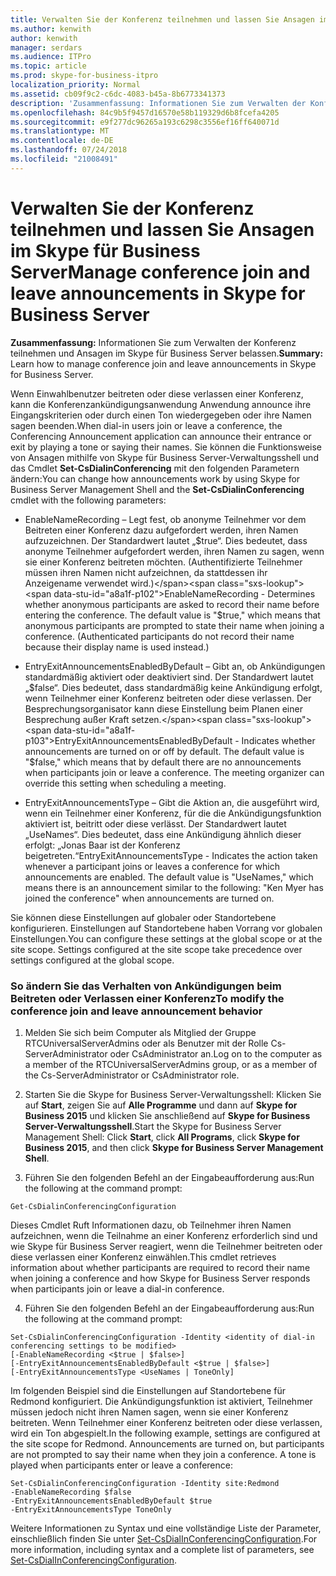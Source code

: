 ```yaml
---
title: Verwalten Sie der Konferenz teilnehmen und lassen Sie Ansagen im Skype für Business Server
ms.author: kenwith
author: kenwith
manager: serdars
ms.audience: ITPro
ms.topic: article
ms.prod: skype-for-business-itpro
localization_priority: Normal
ms.assetid: cb09f9c2-c6dc-4083-b45a-8b6773341373
description: 'Zusammenfassung: Informationen Sie zum Verwalten der Konferenz teilnehmen und Ansagen im Skype für Business Server belassen.'
ms.openlocfilehash: 84c9b5f9457d16570e58b119329d6b8fcefa4205
ms.sourcegitcommit: e9f277dc96265a193c6298c3556ef16ff640071d
ms.translationtype: MT
ms.contentlocale: de-DE
ms.lasthandoff: 07/24/2018
ms.locfileid: "21008491"
---
```

# <a name="manage-conference-join-and-leave-announcements-in-skype-for-business-server"></a><span data-ttu-id="a8a1f-103">Verwalten Sie der Konferenz teilnehmen und lassen Sie Ansagen im Skype für Business Server</span><span class="sxs-lookup"><span data-stu-id="a8a1f-103">Manage conference join and leave announcements in Skype for Business Server</span></span>
 
<span data-ttu-id="a8a1f-104">**Zusammenfassung:** Informationen Sie zum Verwalten der Konferenz teilnehmen und Ansagen im Skype für Business Server belassen.</span><span class="sxs-lookup"><span data-stu-id="a8a1f-104">**Summary:** Learn how to manage conference join and leave announcements in Skype for Business Server.</span></span>
  
<span data-ttu-id="a8a1f-105">Wenn Einwahlbenutzer beitreten oder diese verlassen einer Konferenz, kann die Konferenzankündigungsanwendung Anwendung announce ihre Eingangskriterien oder durch einen Ton wiedergegeben oder ihre Namen sagen beenden.</span><span class="sxs-lookup"><span data-stu-id="a8a1f-105">When dial-in users join or leave a conference, the Conferencing Announcement application can announce their entrance or exit by playing a tone or saying their names.</span></span> <span data-ttu-id="a8a1f-106">Sie können die Funktionsweise von Ansagen mithilfe von Skype für Business Server-Verwaltungsshell und das Cmdlet **Set-CsDialinConferencing** mit den folgenden Parametern ändern:</span><span class="sxs-lookup"><span data-stu-id="a8a1f-106">You can change how announcements work by using Skype for Business Server Management Shell and the **Set-CsDialinConferencing** cmdlet with the following parameters:</span></span>
  
- <span data-ttu-id="a8a1f-p102">EnableNameRecording – Legt fest, ob anonyme Teilnehmer vor dem Beitreten einer Konferenz dazu aufgefordert werden, ihren Namen aufzuzeichnen. Der Standardwert lautet „$true“. Dies bedeutet, dass anonyme Teilnehmer aufgefordert werden, ihren Namen zu sagen, wenn sie einer Konferenz beitreten möchten. (Authentifizierte Teilnehmer müssen ihren Namen nicht aufzeichnen, da stattdessen ihr Anzeigename verwendet wird.)</span><span class="sxs-lookup"><span data-stu-id="a8a1f-p102">EnableNameRecording - Determines whether anonymous participants are asked to record their name before entering the conference. The default value is "$true," which means that anonymous participants are prompted to state their name when joining a conference. (Authenticated participants do not record their name because their display name is used instead.)</span></span>
    
- <span data-ttu-id="a8a1f-p103">EntryExitAnnouncementsEnabledByDefault – Gibt an, ob Ankündigungen standardmäßig aktiviert oder deaktiviert sind. Der Standardwert lautet „$false“. Dies bedeutet, dass standardmäßig keine Ankündigung erfolgt, wenn Teilnehmer einer Konferenz beitreten oder diese verlassen. Der Besprechungsorganisator kann diese Einstellung beim Planen einer Besprechung außer Kraft setzen.</span><span class="sxs-lookup"><span data-stu-id="a8a1f-p103">EntryExitAnnouncementsEnabledByDefault - Indicates whether announcements are turned on or off by default. The default value is "$false," which means that by default there are no announcements when participants join or leave a conference. The meeting organizer can override this setting when scheduling a meeting.</span></span>
    
- <span data-ttu-id="a8a1f-p104">EntryExitAnnouncementsType – Gibt die Aktion an, die ausgeführt wird, wenn ein Teilnehmer einer Konferenz, für die die Ankündigungsfunktion aktiviert ist, beitritt oder diese verlässt. Der Standardwert lautet „UseNames“. Dies bedeutet, dass eine Ankündigung ähnlich dieser erfolgt: „Jonas Baar ist der Konferenz beigetreten.“</span><span class="sxs-lookup"><span data-stu-id="a8a1f-p104">EntryExitAnnouncementsType - Indicates the action taken whenever a participant joins or leaves a conference for which announcements are enabled. The default value is "UseNames," which means there is an announcement similar to the following: "Ken Myer has joined the conference" when announcements are turned on.</span></span>
    
<span data-ttu-id="a8a1f-p105">Sie können diese Einstellungen auf globaler oder Standortebene konfigurieren. Einstellungen auf Standortebene haben Vorrang vor globalen Einstellungen.</span><span class="sxs-lookup"><span data-stu-id="a8a1f-p105">You can configure these settings at the global scope or at the site scope. Settings configured at the site scope take precedence over settings configured at the global scope.</span></span>
   

### <a name="to-modify-the-conference-join-and-leave-announcement-behavior"></a><span data-ttu-id="a8a1f-117">So ändern Sie das Verhalten von Ankündigungen beim Beitreten oder Verlassen einer Konferenz</span><span class="sxs-lookup"><span data-stu-id="a8a1f-117">To modify the conference join and leave announcement behavior</span></span>

1. <span data-ttu-id="a8a1f-118">Melden Sie sich beim Computer als Mitglied der Gruppe  RTCUniversalServerAdmins  oder als Benutzer mit der Rolle  Cs-ServerAdministrator  oder  CsAdministrator  an.</span><span class="sxs-lookup"><span data-stu-id="a8a1f-118">Log on to the computer as a member of the RTCUniversalServerAdmins group, or as a member of the Cs-ServerAdministrator or CsAdministrator role.</span></span>
    
2. <span data-ttu-id="a8a1f-119">Starten Sie die Skype for Business Server-Verwaltungsshell: Klicken Sie auf **Start**, zeigen Sie auf **Alle Programme** und dann auf **Skype for Business 2015** und klicken Sie anschließend auf **Skype for Business Server-Verwaltungsshell**.</span><span class="sxs-lookup"><span data-stu-id="a8a1f-119">Start the Skype for Business Server Management Shell: Click **Start**, click **All Programs**, click **Skype for Business 2015**, and then click **Skype for Business Server Management Shell**.</span></span>
    
3. <span data-ttu-id="a8a1f-120">Führen Sie den folgenden Befehl an der Eingabeaufforderung aus:</span><span class="sxs-lookup"><span data-stu-id="a8a1f-120">Run the following at the command prompt:</span></span>
    
  ```
  Get-CsDialinConferencingConfiguration
  ```

<span data-ttu-id="a8a1f-121">Dieses Cmdlet Ruft Informationen dazu, ob Teilnehmer ihren Namen aufzeichnen, wenn die Teilnahme an einer Konferenz erforderlich sind und wie Skype für Business Server reagiert, wenn die Teilnehmer beitreten oder diese verlassen einer Konferenz einwählen.</span><span class="sxs-lookup"><span data-stu-id="a8a1f-121">This cmdlet retrieves information about whether participants are required to record their name when joining a conference and how Skype for Business Server responds when participants join or leave a dial-in conference.</span></span>
    
4. <span data-ttu-id="a8a1f-122">Führen Sie den folgenden Befehl an der Eingabeaufforderung aus:</span><span class="sxs-lookup"><span data-stu-id="a8a1f-122">Run the following at the command prompt:</span></span>
    
  ```
  Set-CsDialinConferencingConfiguration -Identity <identity of dial-in conferencing settings to be modified>
[-EnableNameRecording <$true | $false>]
[-EntryExitAnnouncementsEnabledByDefault <$true | $false>]
[-EntryExitAnnouncementsType <UseNames | ToneOnly]
  ```

<span data-ttu-id="a8a1f-p106">Im folgenden Beispiel sind die Einstellungen auf Standortebene für Redmond konfiguriert. Die Ankündigungsfunktion ist aktiviert, Teilnehmer müssen jedoch nicht ihren Namen sagen, wenn sie einer Konferenz beitreten. Wenn Teilnehmer einer Konferenz beitreten oder diese verlassen, wird ein Ton abgespielt.</span><span class="sxs-lookup"><span data-stu-id="a8a1f-p106">In the following example, settings are configured at the site scope for Redmond. Announcements are turned on, but participants are not prompted to say their name when they join a conference. A tone is played when participants enter or leave a conference:</span></span>
  
```
Set-CsDialinConferencingConfiguration -Identity site:Redmond
-EnableNameRecording $false
-EntryExitAnnouncementsEnabledByDefault $true
-EntryExitAnnouncementsType ToneOnly
```

<span data-ttu-id="a8a1f-126">Weitere Informationen zu Syntax und eine vollständige Liste der Parameter, einschließlich finden Sie unter [Set-CsDialInConferencingConfiguration](https://docs.microsoft.com/powershell/module/skype/set-csdialinconferencingconfiguration?view=skype-ps).</span><span class="sxs-lookup"><span data-stu-id="a8a1f-126">For more information, including syntax and a complete list of parameters, see [Set-CsDialInConferencingConfiguration](https://docs.microsoft.com/powershell/module/skype/set-csdialinconferencingconfiguration?view=skype-ps).</span></span>
  

